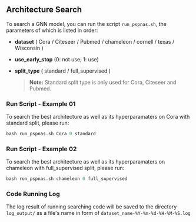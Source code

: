 ##  Architecture Search

To search a GNN model, you can run the script `run_pspnas.sh`, the parameters of which is listed in order:

+ **dataset** ( Cora / Citeseer / Pubmed / chameleon / cornell / texas / Wisconsin )

+ **use_early_stop** (0: not use;  1: use)

+ **split_type** ( standard / full_supervised )

  > **Note:** Standard split type is only used for Cora, Citeseer and Pubmed. 

### Run Script - Example 01

To search the best architecture as well as its hyperparamaters on Cora with standard split, please run: 

```python
bash run_pspnas.sh Cora 0 standard
```

### Run Script - Example 02

To search the best architecture as well as its hyperparamaters on chameleon with full_supervised split, please run: 

```python
bash run_pspnas.sh chameleon 0 full_supervised
```

### Code Running Log

The log result of running searching code will be saved to the directory `log_output/` as a file's name in form of `dataset_name-%Y-%m-%d-%H-%M-%S.log`

